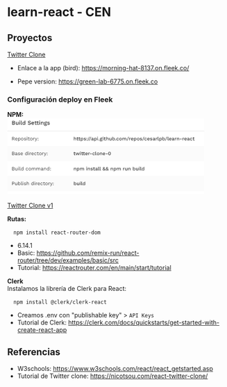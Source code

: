 # learn-react - CEN

## Proyectos

[Twitter Clone](./twitter-clone-0)

- Enlace a la app (bird): https://morning-hat-8137.on.fleek.co/

- Pepe version: https://green-lab-6775.on.fleek.co

### Configuración deploy en Fleek
**NPM:**
<br>
![Deploy NPM](deploy-npm.png)

[Twitter Clone v1](./twitter-clone-1/)

**Rutas:**
<br>
```
  npm install react-router-dom
```
- 6.14.1
- Basic: https://github.com/remix-run/react-router/tree/dev/examples/basic/src
- Tutorial: https://reactrouter.com/en/main/start/tutorial

**Clerk**
<br>
Instalamos la librería de Clerk para React:
```
  npm install @clerk/clerk-react
```
- Creamos .env con "publishable key" > `API Keys`
- Tutorial de Clerk: https://clerk.com/docs/quickstarts/get-started-with-create-react-app

## Referencias

- W3schools: https://www.w3schools.com/react/react_getstarted.asp
- Tutorial de Twitter clone: https://nicotsou.com/react-twitter-clone/
